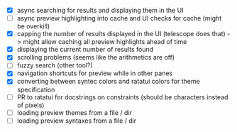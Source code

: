 - [x] async searching for results and displaying them in the UI
- [ ] async preview highlighting into cache and UI checks for cache (might be overkill)
- [x] capping the number of results displayed in the UI (telescope does that) -> might allow caching all preview highlights ahead of time
- [x] displaying the current number of results found
- [x] scrolling problems (seems like the arithmetics are off)
- [ ] fuzzy search (other tool?)
- [x] navigation shortcuts for preview while in other panes
- [x] converting between syntec colors and ratatui colors for theme specification
- [ ] PR to ratatui for docstrings on constraints (should be characters instead of pixels)
- [ ] loading preview themes from a file / dir
- [ ] loading preview syntaxes from a file / dir
